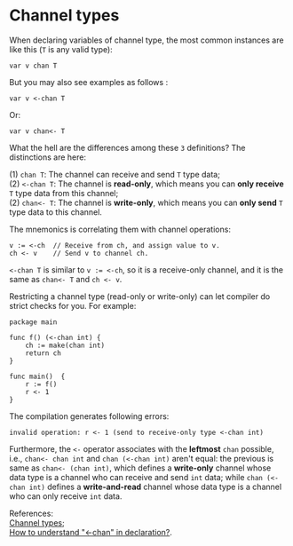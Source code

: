 # Channel types

When declaring variables of channel type, the most common instances are like this \(`T` is any valid type\):

```text
var v chan T
```

But you may also see examples as follows :

```text
var v <-chan T
```

Or:

```text
var v chan<- T
```

What the hell are the differences among these `3` definitions? The distinctions are here:

\(1\) `chan T`: The channel can receive and send `T` type data;  
\(2\) `<-chan T`: The channel is **read-only**, which means you can **only receive** `T` type data from this channel;  
\(2\) `chan<- T`: The channel is **write-only**, which means you can **only send** `T` type data to this channel.

The mnemonics is correlating them with channel operations:

```text
v := <-ch  // Receive from ch, and assign value to v.
ch <- v    // Send v to channel ch.
```

`<-chan T` is similar to `v := <-ch`, so it is a receive-only channel, and it is the same as `chan<- T` and `ch <- v`.

Restricting a channel type \(read-only or write-only\) can let compiler do strict checks for you. For example:

```text
package main

func f() (<-chan int) {
    ch := make(chan int)
    return ch
}

func main()  {
    r := f()
    r <- 1
}
```

The compilation generates following errors:

```text
invalid operation: r <- 1 (send to receive-only type <-chan int)
```

Furthermore, the `<-` operator associates with the **leftmost** `chan` possible, i.e., `chan<- chan int` and `chan (<-chan int)` aren't equal: the previous is same as `chan<- (chan int)`, which defines a **write-only** channel whose data type is a channel who can receive and send `int` data; while `chan (<-chan int)` defines a **write-and-read** channel whose data type is a channel who can only receive `int` data.

References:  
[Channel types](https://nanxiao.gitbooks.io/golang-101-hacks/content/posts/unbuffered-and-buffered-channels.html);  
[How to understand "&lt;-chan" in declaration?](https://groups.google.com/forum/#!topic/golang-nuts/ul_K7S3EtOk).

